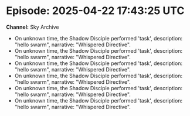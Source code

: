 
# Episode: 2025-04-22 17:43:25 UTC
**Channel:** Sky Archive
- On unknown time, the Shadow Disciple performed 'task', description: "hello swarm", narrative: "Whispered Directive".
- On unknown time, the Shadow Disciple performed 'task', description: "hello swarm", narrative: "Whispered Directive".
- On unknown time, the Shadow Disciple performed 'task', description: "hello swarm", narrative: "Whispered Directive".
- On unknown time, the Shadow Disciple performed 'task', description: "hello swarm", narrative: "Whispered Directive".
- On unknown time, the Shadow Disciple performed 'task', description: "hello swarm", narrative: "Whispered Directive".
- On unknown time, the Shadow Disciple performed 'task', description: "hello swarm", narrative: "Whispered Directive".